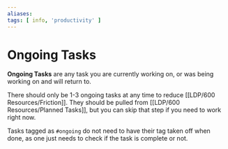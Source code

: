 ```yaml
---
aliases: 
tags: [ info, 'productivity' ]
---
```

# Ongoing Tasks
**Ongoing Tasks** are any task you are currently working on, or was being working on and will return to.

There should only be 1-3 ongoing tasks at any time to reduce [[LDP/600 Resources/Friction]]. They should be pulled from [[LDP/600 Resources/Planned Tasks]], but you can skip that step if you need to work right now.

Tasks tagged as `#ongoing` do not need to have their tag taken off when done, as one just needs to check if the task is complete or not.